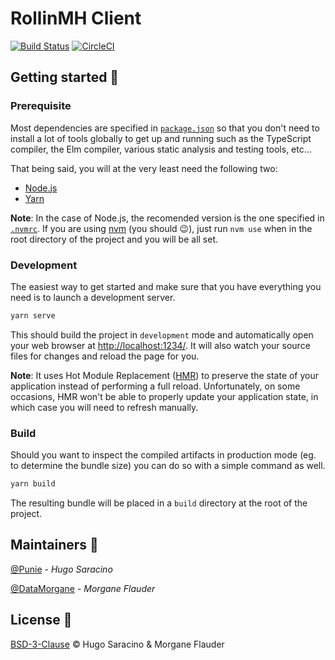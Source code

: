 # RollinMH Client

[![Build Status](https://travis-ci.com/RollinMH/rollinmh-client.svg?branch=master)](https://travis-ci.com/RollinMH/rollinmh-client)
[![CircleCI](https://circleci.com/gh/RollinMH/rollinmh-client/tree/master.svg?style=svg)](https://circleci.com/gh/RollinMH/rollinmh-client/tree/master)

## Getting started :rocket:

### Prerequisite

Most dependencies are specified in [`package.json`](package.json) so that you don't need to install a lot of tools globally to get up and running such as the TypeScript compiler, the Elm compiler, various static analysis and testing tools, etc...

That being said, you will at the very least need the following two:

- [Node.js](https://nodejs.org/)
- [Yarn](https://yarnpkg.com/lang/en/)

**Note**: In the case of Node.js, the recomended version is the one specified in [`.nvmrc`](.nvmrc). If you are using [nvm](https://github.com/creationix/nvm) (you should :wink:), just run `nvm use` when in the root directory of the project and you will be all set.

### Development

The easiest way to get started and make sure that you have everything you need is to launch a development server.

```sh
yarn serve
```

This should build the project in `development` mode and automatically open your web browser at [http://localhost:1234/](http://localhost:1234/). It will also watch your source files for changes and reload the page for you.

**Note**: It uses Hot Module Replacement ([HMR](https://parceljs.org/hmr.html)) to preserve the state of your application instead of performing a full reload. Unfortunately, on some occasions, HMR won't be able to properly update your application state, in which case you will need to refresh manually.

### Build

Should you want to inspect the compiled artifacts in production mode (eg. to determine the bundle size) you can do so with a simple command as well.

```sh
yarn build
```

The resulting bundle will be placed in a `build` directory at the root of the project.

## Maintainers :busts_in_silhouette:

[@Punie](https://github.com/Punie) - _Hugo Saracino_

[@DataMorgane](https://github.com/DataMorgane) - _Morgane Flauder_

## License :page_facing_up:

[BSD-3-Clause](LICENSE) :copyright: Hugo Saracino & Morgane Flauder
